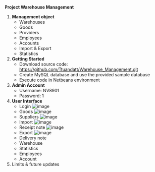 ****Project Warehouse Management****
1. **Management object**
   - Warehouses
   - Goods
   - Providers
   - Employees
   - Accounts
   - Import & Export
   - Statistics
2. **Getting Started**
   - Download source code:
     https://github.com/Ttuandatt/Warehouse_Management.git
   - Create MySQL database and use the provided sample database
   - Execute code in Netbeans environment
3. **Admin Account**
   - Username: NV8901
   - Password: 1
4. **User Interface**
   - Login
   ![image](https://github.com/Ttuandatt/Warehouse_Management/assets/139537793/50d76a69-db68-4f32-8bee-2ccac4f5ce90)
   - Goods
   ![image](https://github.com/Ttuandatt/Warehouse_Management/assets/139537793/d73adb6b-f66d-4a61-ad5a-efbadd649986)
   - Suppliers
   ![image](https://github.com/Ttuandatt/Warehouse_Management/assets/139537793/3f3e0ace-307d-48f7-8643-98a4067ddba7)
   - Import
   ![image](https://github.com/Ttuandatt/Warehouse_Management/assets/139537793/c134e89d-bde8-416f-86cf-d2fca7b210ba)
   - Receipt note
   ![image](https://github.com/Ttuandatt/Warehouse_Management/assets/139537793/2939ede6-d49d-454f-b1f6-a0ec38a758c5)
   - Export
   ![image](https://github.com/Ttuandatt/Warehouse_Management/assets/139537793/e1b4293d-7460-4bbe-a9e8-12c10e2d809c)
   - Delivery note
   - Warehouse
   - Statistics
   - Employees
   - Account
6. Limits & future updates
